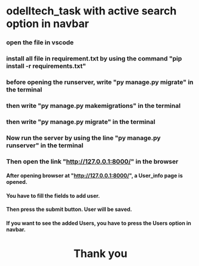 # odelltech_task with active search option in navbar

### open the file in vscode
### install all file in requirement.txt by using the command "pip install -r requirements.txt"
### before opening the runserver, write "py manage.py migrate" in the terminal
### then write "py manage.py makemigrations" in the terminal
### then write "py manage.py migrate" in the terminal
### Now run the server by using the line "py manage.py runserver" in the terminal
### Then open the link "http://127.0.0.1:8000/" in the browser


#### After opening browser at "http://127.0.0.1:8000/", a User_info page is opened.
#### You have to fill the fields to add user.
#### Then press the submit button. User will be saved.
#### If you want to see the added Users, you have to press the Users option in navbar.



<center><h1>Thank you</h1></center>
